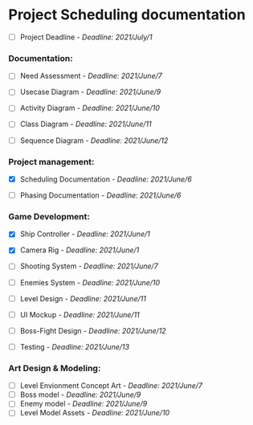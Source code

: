 # Project Scheduling documentation  

- [ ] Project Deadline - *Deadline: 2021/July/1*

### Documentation:  
- [ ] Need Assessment - *Deadline: 2021/June/7*
- [ ] Usecase Diagram - *Deadline: 2021/June/9*
- [ ] Activity Diagram - *Deadline: 2021/June/10*
- [ ] Class Diagram - *Deadline: 2021/June/11*
- [ ] Sequence Diagram - *Deadline: 2021/June/12*


### Project management:  
- [x] Scheduling Documentation - *Deadline: 2021/June/6*
- [ ] Phasing Documentation  - *Deadline: 2021/June/6*


### Game Development:
- [x] Ship Controller - *Deadline: 2021/June/1*
- [x] Camera Rig - *Deadline: 2021/June/1*
- [ ] Shooting System - *Deadline: 2021/June/7*
- [ ] Enemies System - *Deadline: 2021/June/10*
- [ ] Level Design - *Deadline: 2021/June/11*
- [ ] UI Mockup - *Deadline: 2021/June/11*
- [ ] Boss-Fight Design - *Deadline: 2021/June/12*
- [ ] Testing - *Deadline: 2021/June/13*


### Art Design & Modeling:
- [ ] Level Envionment Concept Art - *Deadline: 2021/June/7*
- [ ] Boss model - *Deadline: 2021/June/9*
- [ ] Enemy model - *Deadline: 2021/June/9*
- [ ] Level Model Assets - *Deadline: 2021/June/10*
